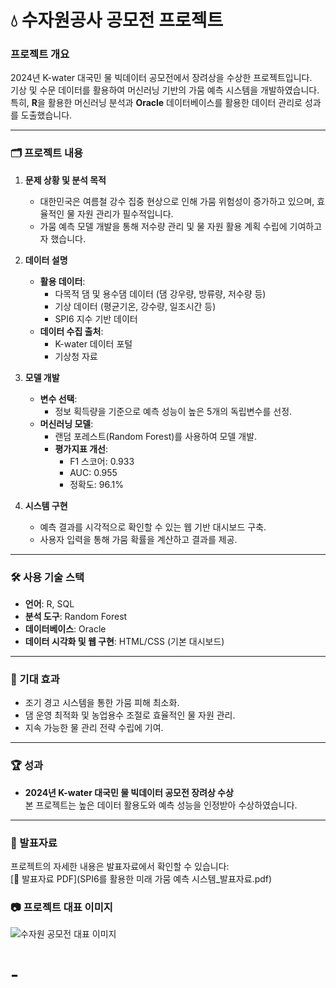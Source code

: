 # 💧 수자원공사 공모전 프로젝트

### 프로젝트 개요
2024년 K-water 대국민 물 빅데이터 공모전에서 장려상을 수상한 프로젝트입니다.  
기상 및 수문 데이터를 활용하여 머신러닝 기반의 가뭄 예측 시스템을 개발하였습니다.  
특히, **R**을 활용한 머신러닝 분석과 **Oracle** 데이터베이스를 활용한 데이터 관리로 성과를 도출했습니다.

---

### 🗂 프로젝트 내용

1. **문제 상황 및 분석 목적**
   - 대한민국은 여름철 강수 집중 현상으로 인해 가뭄 위험성이 증가하고 있으며, 효율적인 물 자원 관리가 필수적입니다.
   - 가뭄 예측 모델 개발을 통해 저수량 관리 및 물 자원 활용 계획 수립에 기여하고자 했습니다.

2. **데이터 설명**
   - **활용 데이터**:
     - 다목적 댐 및 용수댐 데이터 (댐 강우량, 방류량, 저수량 등)
     - 기상 데이터 (평균기온, 강수량, 일조시간 등)
     - SPI6 지수 기반 데이터
   - **데이터 수집 출처**:
     - K-water 데이터 포털
     - 기상청 자료

3. **모델 개발**
   - **변수 선택**:
     - 정보 획득량을 기준으로 예측 성능이 높은 5개의 독립변수를 선정.
   - **머신러닝 모델**:
     - 랜덤 포레스트(Random Forest)를 사용하여 모델 개발.
     - **평가지표 개선**:
       - F1 스코어: 0.933
       - AUC: 0.955
       - 정확도: 96.1%

4. **시스템 구현**
   - 예측 결과를 시각적으로 확인할 수 있는 웹 기반 대시보드 구축.
   - 사용자 입력을 통해 가뭄 확률을 계산하고 결과를 제공.

---

### 🛠 사용 기술 스택
- **언어**: R, SQL
- **분석 도구**: Random Forest
- **데이터베이스**: Oracle
- **데이터 시각화 및 웹 구현**: HTML/CSS (기본 대시보드)

---

### 📜 기대 효과
- 조기 경고 시스템을 통한 가뭄 피해 최소화.
- 댐 운영 최적화 및 농업용수 조절로 효율적인 물 자원 관리.
- 지속 가능한 물 관리 전략 수립에 기여.

---

### 🏆 성과
- **2024년 K-water 대국민 물 빅데이터 공모전 장려상 수상**  
  본 프로젝트는 높은 데이터 활용도와 예측 성능을 인정받아 수상하였습니다.

---

### 📄 발표자료
프로젝트의 자세한 내용은 발표자료에서 확인할 수 있습니다:  
[📂 발표자료 PDF](SPI6를 활용한 미래 가뭄 예측 시스템_발표자료.pdf)


### 📷 프로젝트 대표 이미지
![수자원 공모전 대표 이미지](https://github.com/user-attachments/assets/your-image-link.jpg)
# -
